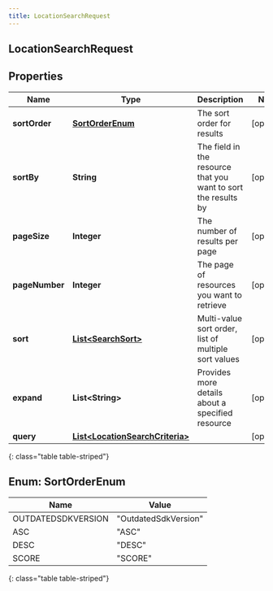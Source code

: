 ```yaml
---
title: LocationSearchRequest
---
```


## LocationSearchRequest

## Properties

| Name           | Type                                                                                     | Description                                                    | Notes      |
| -------------- | ---------------------------------------------------------------------------------------- | -------------------------------------------------------------- | ---------- |
| **sortOrder**  | [**SortOrderEnum**](#SortOrderEnum)<!---->                                               | The sort order for results                                     | [optional] |
| **sortBy**     | <!----><!---->**String**<!---->                                                          | The field in the resource that you want to sort the results by | [optional] |
| **pageSize**   | <!----><!---->**Integer**<!---->                                                         | The number of results per page                                 | [optional] |
| **pageNumber** | <!----><!---->**Integer**<!---->                                                         | The page of resources you want to retrieve                     | [optional] |
| **sort**       | <!----><!---->[**List&lt;SearchSort&gt;**](SearchSort.md)<!---->                         | Multi-value sort order, list of multiple sort values           | [optional] |
| **expand**     | <!----><!---->**List&lt;String&gt;**<!---->                                              | Provides more details about a specified resource               | [optional] |
| **query**      | <!----><!---->[**List&lt;LocationSearchCriteria&gt;**](LocationSearchCriteria.md)<!----> |                                                                | [optional] |

{: class="table table-striped"}

<a name="SortOrderEnum"></a>

## Enum: SortOrderEnum

| Name               | Value                          |
| ------------------ | ------------------------------ |
| OUTDATEDSDKVERSION | &quot;OutdatedSdkVersion&quot; |
| ASC                | &quot;ASC&quot;                |
| DESC               | &quot;DESC&quot;               |
| SCORE              | &quot;SCORE&quot;              |

{: class="table table-striped"}
